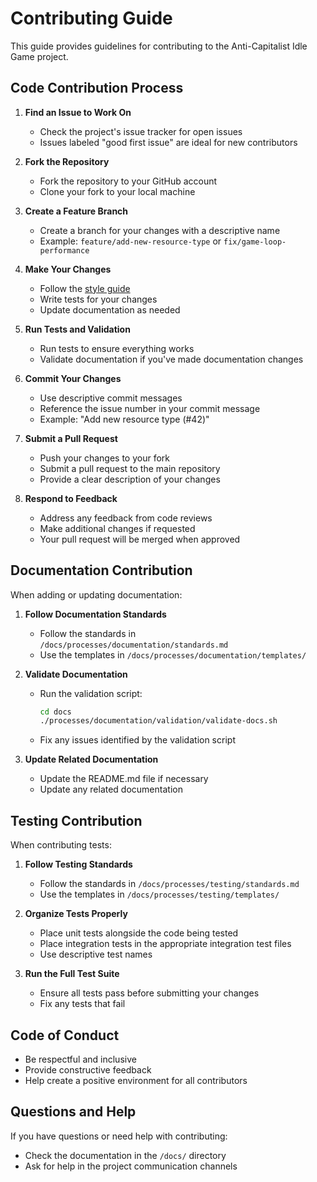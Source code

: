 # Contributing Guide

This guide provides guidelines for contributing to the Anti-Capitalist Idle Game project.

## Code Contribution Process

1. **Find an Issue to Work On**
   - Check the project's issue tracker for open issues
   - Issues labeled "good first issue" are ideal for new contributors

2. **Fork the Repository**
   - Fork the repository to your GitHub account
   - Clone your fork to your local machine

3. **Create a Feature Branch**
   - Create a branch for your changes with a descriptive name
   - Example: `feature/add-new-resource-type` or `fix/game-loop-performance`

4. **Make Your Changes**
   - Follow the [style guide](style-guide.md)
   - Write tests for your changes
   - Update documentation as needed

5. **Run Tests and Validation**
   - Run tests to ensure everything works
   - Validate documentation if you've made documentation changes

6. **Commit Your Changes**
   - Use descriptive commit messages
   - Reference the issue number in your commit message
   - Example: "Add new resource type (#42)"

7. **Submit a Pull Request**
   - Push your changes to your fork
   - Submit a pull request to the main repository
   - Provide a clear description of your changes

8. **Respond to Feedback**
   - Address any feedback from code reviews
   - Make additional changes if requested
   - Your pull request will be merged when approved

## Documentation Contribution

When adding or updating documentation:

1. **Follow Documentation Standards**
   - Follow the standards in `/docs/processes/documentation/standards.md`
   - Use the templates in `/docs/processes/documentation/templates/`

2. **Validate Documentation**
   - Run the validation script:
     ```bash
     cd docs
     ./processes/documentation/validation/validate-docs.sh
     ```
   - Fix any issues identified by the validation script

3. **Update Related Documentation**
   - Update the README.md file if necessary
   - Update any related documentation

## Testing Contribution

When contributing tests:

1. **Follow Testing Standards**
   - Follow the standards in `/docs/processes/testing/standards.md`
   - Use the templates in `/docs/processes/testing/templates/`

2. **Organize Tests Properly**
   - Place unit tests alongside the code being tested
   - Place integration tests in the appropriate integration test files
   - Use descriptive test names

3. **Run the Full Test Suite**
   - Ensure all tests pass before submitting your changes
   - Fix any tests that fail

## Code of Conduct

- Be respectful and inclusive
- Provide constructive feedback
- Help create a positive environment for all contributors

## Questions and Help

If you have questions or need help with contributing:

- Check the documentation in the `/docs/` directory
- Ask for help in the project communication channels